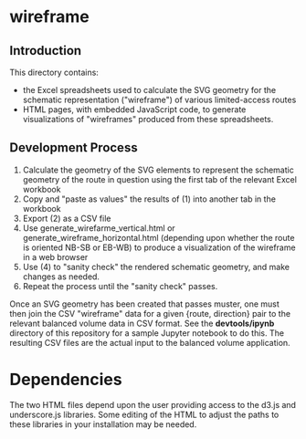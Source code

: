 # wireframe

## Introduction
This directory contains:
* the Excel spreadsheets used to calculate the SVG geometry for the schematic representation ("wireframe") of various limited-access routes
* HTML pages, with embedded JavaScript code, to generate visualizations of "wireframes" produced from these spreadsheets.

## Development Process
1. Calculate the geometry of the SVG <line> elements to represent the schematic geometry of the route in question using the first tab of the relevant Excel workbook
2. Copy and "paste as values" the results of (1) into another tab in the workbook
3. Export (2) as a CSV file
4. Use generate_wirefarme_vertical.html or generate_wireframe_horizontal.html (depending upon whether the route is oriented NB-SB or EB-WB) to produce a visualization of the wireframe in a web browser
5. Use (4) to "sanity check" the rendered schematic geometry, and make changes as needed.
6. Repeat the process until the "sanity check" passes.
  
Once an SVG geometry has been created that passes muster, one must then join the CSV "wireframe" data for a given {route, direction} pair to the relevant balanced volume data in CSV format. See the __devtools/ipynb__ directory of this repository for a sample Jupyter notebook to do this. The resulting CSV files are the actual input to the balanced volume application.
  
# Dependencies
The two HTML files depend upon the user providing access to the d3.js and underscore.js libraries. Some editing of the HTML to adjust the paths to these libraries in your installation may be needed.
